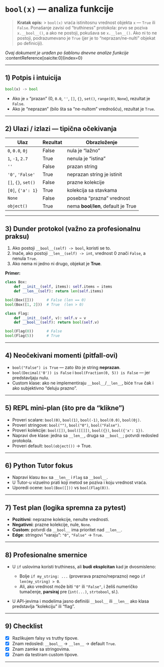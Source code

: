 # `bool(x)` — analiza funkcije

> **Kratak opis:** > `bool(x)` vraća istinitosnu vrednost objekta `x` — `True` ili `False`.
> Ponašanje zavisi od “truthiness” protokola: prvo se poziva `x.__bool__()`, a ako ne postoji, pokušava se `x.__len__()`. Ako ni to ne postoji, podrazumevano je `True` (jer je to “neprazan/ne-nulti” objekat po definiciji).

_Ovaj dokument je urađen po šablonu dnevne analize funkcije_ :contentReference[oaicite:0]{index=0}

---

## 1) Potpis i intuicija

```python
bool(x) -> bool
```

- Ako je `x` “prazan” (0, `0.0`, `''`, `[]`, `{}`, `set()`, `range(0)`, `None`), rezultat je `False`.
- Ako je “neprazan” (bilo šta sa “ne-nultom” vrednošću), rezultat je `True`.

---

## 2) Ulazi / izlazi — tipična očekivanja

| Ulaz                | Rezultat | Obrazloženje                           |
| ------------------- | -------- | -------------------------------------- |
| `0`, `0.0`, `0j`    | False    | nula je “lažno”                        |
| `1`, `-1`, `2.7`    | True     | nenula je “istina”                     |
| `''`                | False    | prazan string                          |
| `'0'`, `'False'`    | True     | neprazan string je istinit             |
| `[]`, `{}`, `set()` | False    | prazne kolekcije                       |
| `[0]`, `{'a': 1}`   | True     | kolekcija sa stavkama                  |
| `None`              | False    | posebna “prazna” vrednost              |
| `object()`          | True     | nema **bool**/**len**, default je True |

---

## 3) Dunder protokol (važno za profesionalnu praksu)

1. Ako postoji `__bool__(self) -> bool`, koristi se to.
2. Inače, ako postoji `__len__(self) -> int`, vrednost 0 znači `False`, a nenula `True`.
3. Ako nema ni jedno ni drugo, objekat je **True**.

**Primer:**

```python
class Box:
    def __init__(self, items): self.items = items
    def __len__(self): return len(self.items)

bool(Box([]))      # False (len == 0)
bool(Box([1, 2]))  # True  (len > 0)

class Flag:
    def __init__(self, v): self.v = v
    def __bool__(self): return bool(self.v)

bool(Flag(0))      # False
bool(Flag(5))      # True
```

---

## 4) Neočekivani momenti (pitfall-ovi)

- `bool("False") is True` — zato što je string **neprazan**.
- `bool(Decimal('0')) is False` i `bool(Fraction(0, 5)) is False` — jer predstavljaju nulu.
- Custom klase: ako ne implementiraju `__bool__`/`__len__`, biće `True` čak i ako subjektivno “deluju prazno”.

---

## 5) REPL mini-plan (što pre da “klikne”)

- Proveri scalare: `bool(0)`, `bool(1)`, `bool(-1)`, `bool(0.0)`, `bool(0j)`.
- Proveri stringove: `bool("")`, `bool("0")`, `bool("False")`.
- Proveri kolekcije: `bool([])`, `bool([[]])`, `bool({})`, `bool({'x': 1})`.
- Napravi dve klase: jedna sa `__len__`, druga sa `__bool__`; potvrdi redosled protokola.
- Proveri default: `bool(object())` → True.

---

## 6) Python Tutor fokus

- Napravi klasu `Box` sa `__len__` i `Flag` sa `__bool__`.
- U Tutor-u vizuelno prati koji metod se poziva i koju vrednost vraća.
- Uporedi ocene: `bool(Box([]))` vs `bool(Flag(0))`.

---

## 7) Test plan (logika spremna za pytest)

- **Pozitivni**: neprazne kolekcije, nenulte vrednosti.
- **Negativni**: prazne kolekcije, nule, `None`.
- **Custom**: potvrdi da `__bool__` ima prioritet nad `__len__`.
- **Edge**: stringovi “varaju”: `"0"`, `"False"` → `True`.

---

## 8) Profesionalne smernice

- U `if` uslovima koristi truthiness, ali **budi eksplcitan** kad je dvosmisleno:

  - Bolje `if my_string: ...` (proverava prazno/neprazno) nego `if len(my_string) > 0`.
  - Ali, ako vrednost može biti `"0"` ili `"False"`, i želiš numeričko tumačenje, **parsiraj** pre (`int(...)`, `strtobool`, sl.).

- U API-jevima i modelima jasno definiši `__bool__` ili `__len__` ako klasa predstavlja “kolekciju” ili “flag”.

---

## 9) Checklist

- [x] Razlikujem falsy vs truthy tipove.
- [x] Znam redosled: `__bool__` → `__len__` → default `True`.
- [x] Znam zamke sa stringovima.
- [x] Znam da testiram custom tipove.

---

```

```
